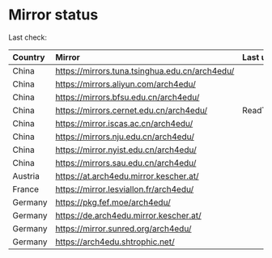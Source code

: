 <script src="./time.js"></script>
# Mirror status
Last check: <script type="text/javascript">localize(1749266198.9928577);</script>

|Country|Mirror|Last update|
|:------|:-----|:----------|
|China|https://mirrors.tuna.tsinghua.edu.cn/arch4edu/|<script type="text/javascript">localize(1749235692);</script>|
|China|https://mirrors.aliyun.com/arch4edu/|<script type="text/javascript">localize(1749235692);</script>|
|China|https://mirrors.bfsu.edu.cn/arch4edu/|<script type="text/javascript">localize(1749192556);</script>|
|China|https://mirrors.cernet.edu.cn/arch4edu/|ReadTimeout|
|China|https://mirror.iscas.ac.cn/arch4edu/|<script type="text/javascript">localize(1749192556);</script>|
|China|https://mirrors.nju.edu.cn/arch4edu/|<script type="text/javascript">localize(1749192556);</script>|
|China|https://mirror.nyist.edu.cn/arch4edu/|<script type="text/javascript">localize(1749192556);</script>|
|China|https://mirrors.sau.edu.cn/arch4edu/|<script type="text/javascript">localize(1731653531);</script>|
|Austria|https://at.arch4edu.mirror.kescher.at/|<script type="text/javascript">localize(1749235692);</script>|
|France|https://mirror.lesviallon.fr/arch4edu/|<script type="text/javascript">localize(1749020703);</script>|
|Germany|https://pkg.fef.moe/arch4edu/|<script type="text/javascript">localize(1749235692);</script>|
|Germany|https://de.arch4edu.mirror.kescher.at/|<script type="text/javascript">localize(1749235692);</script>|
|Germany|https://mirror.sunred.org/arch4edu/|<script type="text/javascript">localize(1749235692);</script>|
|Germany|https://arch4edu.shtrophic.net/|<script type="text/javascript">localize(1749192556);</script>|

<script src="./tablefilter/tablefilter.js"></script>
<script src="./table.js"></script>